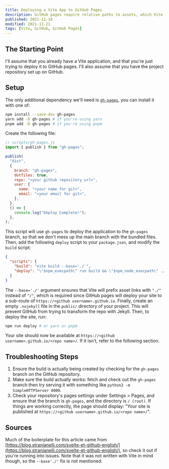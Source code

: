 ```yaml
---
title: Deploying a Vite App to GitHub Pages
description: GitHub pages require relative paths to assets, which Vite doesn't cooperate with by default, but we can fix that!
published: 2021-11-10
modified: 2021-11-21
tags: [Vite, GitHub, GitHub Pages]
---
```


<!-- cspell:ignore vite nojekyll -->

## The Starting Point

I'll assume that you already have a Vite application, and that you're just trying to deploy it to GitHub pages. I'll also assume that you have the project repository set up on GitHub.

## Setup

The only additional dependency we'll need is [`gh-pages`](https://www.npmjs.com/package/gh-pages), you can install it with one of:

```bash
npm install --save-dev gh-pages
yarn add -D gh-pages # if you're using yarn
pnpm add -D gh-pages # if you're using pnpm
```

Create the following file:

```js
// scripts/gh-pages.js
import { publish } from "gh-pages";

publish(
  "dist",
  {
    branch: "gh-pages",
    dotfiles: true,
    repo: "<your github repository url>",
    user: {
      name: "<your name for git>",
      email: "<your email for git>",
    },
  },
  () => {
    console.log("Deploy Complete!");
  },
);
```

This script will use `gh-pages` to deploy the application to the `gh-pages` branch, so that we don't mess up the main branch with the bundled files. Then, add the following `deploy` script to your `package.json`, and modify the `build` script:

```json
{
  "scripts": {
    "build": "vite build --base='./'",
    "deploy": "\"$npm_execpath\" run build && \"$npm_node_execpath\" ./scripts/gh-pages.js"
  }
}
```

The `--base='./'` argument ensures that Vite will prefix asset links with `"./"` instead of `"/"`, which is required since GitHub pages will deploy your site to a sub-route of `https://<github username>.github.io`. Finally, create an empty `.nojekyll` file in the `public/` directory of your project. This will prevent GitHub from trying to transform the repo with Jekyll. Then, to deploy the site, run:

```bash
npm run deploy # or yarn or pnpm
```

Your site should now be available at `https://<github username>.github.io/<repo name>/`. If it isn't, refer to the following section.

## Troubleshooting Steps

1. Ensure the build is actually being created by checking for the `gh-pages` branch on the GitHub repository.
2. Make sure the build actually works: fetch and check out the `gh-pages` branch then try serving it with something like `python2 -m SimpleHTTPServer 8000`.
3. Check your repository's pages settings under Settings > Pages, and ensure that the branch is `gh-pages`, and the directory is `/ (root)`. If things are working correctly, the page should display: "Your site is published at `https://<github username>.github.io/<repo name>/`".

## Sources

Much of the boilerplate for this article came from [https://blog.stranianelli.com/svelte-et-github-english/](https://blog.stranianelli.com/svelte-et-github-english/), so check it out if you're running into issues. Note that it was not written with Vite in mind though, so the `--base'./'` fix is not mentioned.
